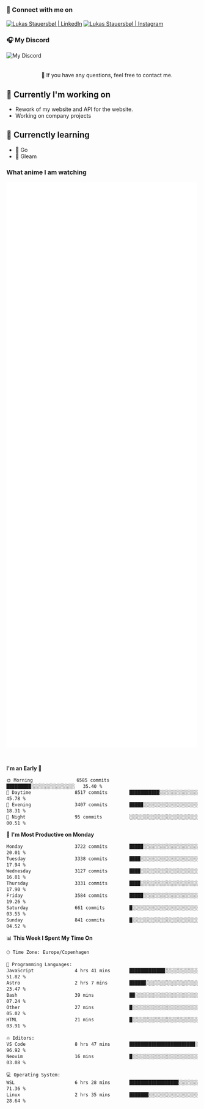 ### 🔗 Connect with me on
<a href="https://www.instagram.com/lukas_stauersbol" target="_blank"><img align="center" src="https://raw.githubusercontent.com/stauersbol/stauersbol/main/images/instagram.svg" alt="Lukas Stauersbøl | LinkedIn" width="30px"/></a>
<a href="https://www.linkedin.com/in/lukas-stauersbol/" target="_blank"><img align="center" src="https://raw.githubusercontent.com/stauersbol/stauersbol/main/images/linkedin.svg" alt="Lukas Stauersbøl | Instagram" width="30px"/></a>

<p align="center">
 <h3>🎧 My Discord</h3>
 <img align="left" height="55px" src="https://discord.c99.nl/widget/theme-2/147806323323568128.png" alt="My Discord" />
</p>

<br/>
<br/>
<br/>
💬 If you have any questions, feel free to contact me.

## 🔭 Currently I'm working on
- Rework of my website and API for the website.
- Working on company projects
 
## 🌱 Currenctly learning
- 💙 Go
- 💜 Gleam

### What anime I am watching
<a href="https://anilist.co/user/slashiy/" align="center"><img align="center" width="500px" src="metrics.plugin.personal.anilist.svg" /></a>

<br/>

<!--START_SECTION:waka-->
**I'm an Early 🐤** 

```text
🌞 Morning                6585 commits        █████████░░░░░░░░░░░░░░░░   35.40 % 
🌆 Daytime                8517 commits        ███████████░░░░░░░░░░░░░░   45.78 % 
🌃 Evening                3407 commits        █████░░░░░░░░░░░░░░░░░░░░   18.31 % 
🌙 Night                  95 commits          ░░░░░░░░░░░░░░░░░░░░░░░░░   00.51 % 
```
📅 **I'm Most Productive on Monday** 

```text
Monday                   3722 commits        █████░░░░░░░░░░░░░░░░░░░░   20.01 % 
Tuesday                  3338 commits        ████░░░░░░░░░░░░░░░░░░░░░   17.94 % 
Wednesday                3127 commits        ████░░░░░░░░░░░░░░░░░░░░░   16.81 % 
Thursday                 3331 commits        ████░░░░░░░░░░░░░░░░░░░░░   17.90 % 
Friday                   3584 commits        █████░░░░░░░░░░░░░░░░░░░░   19.26 % 
Saturday                 661 commits         █░░░░░░░░░░░░░░░░░░░░░░░░   03.55 % 
Sunday                   841 commits         █░░░░░░░░░░░░░░░░░░░░░░░░   04.52 % 
```


📊 **This Week I Spent My Time On** 

```text
🕑︎ Time Zone: Europe/Copenhagen

💬 Programming Languages: 
JavaScript               4 hrs 41 mins       █████████████░░░░░░░░░░░░   51.82 % 
Astro                    2 hrs 7 mins        ██████░░░░░░░░░░░░░░░░░░░   23.47 % 
Bash                     39 mins             ██░░░░░░░░░░░░░░░░░░░░░░░   07.24 % 
Other                    27 mins             █░░░░░░░░░░░░░░░░░░░░░░░░   05.02 % 
HTML                     21 mins             █░░░░░░░░░░░░░░░░░░░░░░░░   03.91 % 

🔥 Editors: 
VS Code                  8 hrs 47 mins       ████████████████████████░   96.92 % 
Neovim                   16 mins             █░░░░░░░░░░░░░░░░░░░░░░░░   03.08 % 

💻 Operating System: 
WSL                      6 hrs 28 mins       ██████████████████░░░░░░░   71.36 % 
Linux                    2 hrs 35 mins       ███████░░░░░░░░░░░░░░░░░░   28.64 % 
```


<!--END_SECTION:waka-->

